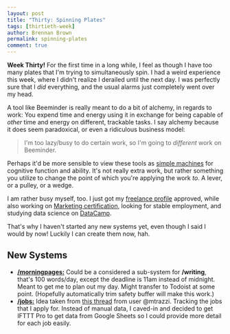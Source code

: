 ```yaml
---
layout: post
title: "Thirty: Spinning Plates"
tags: [thirtieth-week]
author: Brennan Brown
permalink: spinning-plates
comment: true
---
```



**Week Thirty!** For the first time in a long while, I feel as though I have too many plates that I'm trying to simultaneously spin. I had a weird experience this week, where I didn't realize I derailed until the next day. I was perfectly sure that I *did* everything, and the usual alarms just completely went over my head. 

A tool like Beeminder is really meant to do a bit of alchemy, in regards to work: You expend time and energy using it in exchange for being capable of *other* time and energy on different, trackable tasks. I say alchemy because it does seem paradoxical, or even a ridiculous business model:

> I'm too lazy/busy to do certain work, so I'm going to *different* work on Beeminder.

Perhaps it'd be more sensible to view these tools as [simple machines](https://www.explainthatstuff.com/toolsmachines.html) for cognitive function and ability. It's not really extra work, but rather something you utilize to change the point of which you're applying the work *to*. A lever, or a pulley, or a wedge.

I am rather busy myself, too. I just got my [freelance profile](https://www.upwork.com/o/profiles/users/~015006e0afbe1f3a6d/) approved, while also working on [Marketing certification](https://www.ama.org/content-marketing-certification/), looking for stable employment, and studying data science on [DataCamp](https://www.datacamp.com/).

That's why I haven't started any new systems yet, even though I said I would by now! Luckily I can create them now, hah.

## New Systems

* [**/morningpages:**](https://www.beeminder.com/brennanbrown/morning-pages) Could be a considered a sub-system for **/writing**, that's 100 words/day, except the deadline is 11am instead of midnight. Meant to get me to plan out my day. Might transfer to Todoist at some point. (Hopefully automatically trim safety buffer will make this work.)
* [**/jobs:**](https://www.beeminder.com/brennanbrown/jobs) Idea taken from [this thread](https://forum.beeminder.com/t/finding-a-job-with-beeminder/7247/13) from user @mtrazzi. Tracking the jobs that I apply for. Instead of manual data, I caved-in and decided to get IFTTT Pro to get data from Google Sheets so I could provide more detail for each job easily. 
